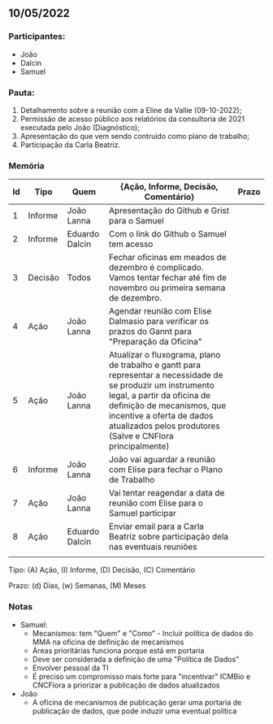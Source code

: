 ## 10/05/2022

### **Participantes:**

* João
* Dalcin
* Samuel

### **Pauta:**

1. Detalhamento sobre a reunião com a Eline da Vallie (09-10-2022);
2. Permissão de acesso público aos relatórios da consultoria de 2021 executada pelo João (Diagnóstico);
3. Apresentação do que vem sendo contruído como plano de trabalho;
4. Participação da Carla Beatriz.


### **Memória**

| Id| Tipo | Quem | {Ação, Informe, Decisão, Comentário} | Prazo |
|---|---|---|---|---|
| 1 | Informe | João Lanna | Apresentação do Github e Grist para o Samuel |  |
| 2 | Informe | Eduardo Dalcin | Com o link do Github o Samuel tem acesso |  |
| 3 | Decisão | Todos | Fechar oficinas em meados de dezembro é complicado. Vamos tentar fechar até fim de novembro ou primeira semana de dezembro. |  |
| 4 | Ação | João Lanna | Agendar reunião com Elise Dalmasio para verificar os prazos do Gannt para "Preparação da Oficina" |  |
| 5 | Ação | João Lanna | Atualizar o fluxograma, plano de trabalho e gantt para representar a necessidade de se produzir um instrumento legal, a partir da oficina de definição de mecanismos, que incentive a oferta de dados atualizados pelos produtores (Salve e CNFlora principalmente) |  |
| 6 | Informe | João Lanna | João vai aguardar a reunião com Elise para fechar o Plano de Trabalho |  |
| 7 | Ação | João Lanna | Vai tentar reagendar a data de reunião com Elise para o Samuel participar |  |
| 8 | Ação | Eduardo Dalcin | Enviar email para a Carla Beatriz sobre participação dela nas eventuais reuniões |  |
|  |  |  |  |  |

Tipo: (A) Ação, (I) Informe, (D) Decisão, (C) Comentário

Prazo: (d) Dias, (w) Semanas, (M) Meses

### **Notas**

* Samuel:
	* Mecanismos: tem "Quem" e "Como" - Incluir política de dados do MMA na oficina de definição de mecanismos
	* Áreas prioritárias funciona porque está em portaria
	* Deve ser considerada a definição de uma "Política de Dados"
	* Envolver pessoal da TI
	* É preciso um compromisso mais forte para "incentivar" ICMBio e CNCFlora a priorizar a publicação de dados atualizados
* João
	* A oficina de mecanismos de publicação gerar uma portaria de publicação de dados, que pode induzir uma eventual política
